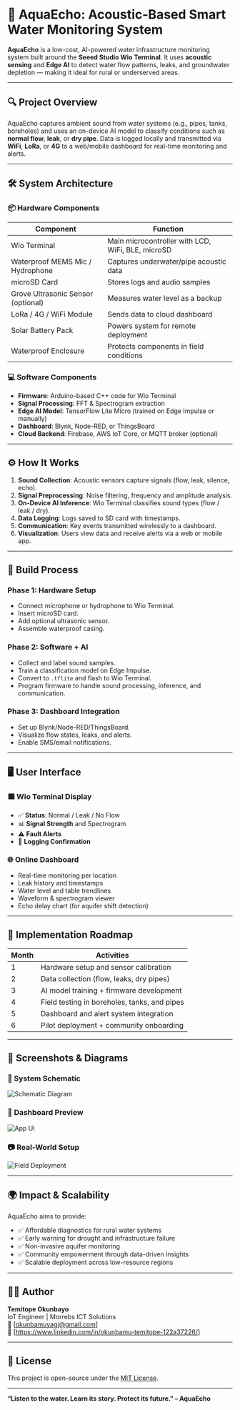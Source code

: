 # 🌊 AquaEcho: Acoustic-Based Smart Water Monitoring System

**AquaEcho** is a low-cost, AI-powered water infrastructure monitoring system built around the **Seeed Studio Wio Terminal**. It uses **acoustic sensing** and **Edge AI** to detect water flow patterns, leaks, and groundwater depletion — making it ideal for rural or underserved areas.

---

## 🔍 Project Overview

AquaEcho captures ambient sound from water systems (e.g., pipes, tanks, boreholes) and uses an on-device AI model to classify conditions such as **normal flow**, **leak**, or **dry pipe**. Data is logged locally and transmitted via **WiFi**, **LoRa**, or **4G** to a web/mobile dashboard for real-time monitoring and alerts.

---

## 🛠️ System Architecture

### 📦 Hardware Components

| Component                     | Function                                                   |
|------------------------------|------------------------------------------------------------|
| Wio Terminal                 | Main microcontroller with LCD, WiFi, BLE, microSD          |
| Waterproof MEMS Mic / Hydrophone | Captures underwater/pipe acoustic data               |
| microSD Card                 | Stores logs and audio samples                              |
| Grove Ultrasonic Sensor (optional) | Measures water level as a backup                    |
| LoRa / 4G / WiFi Module      | Sends data to cloud dashboard                              |
| Solar Battery Pack           | Powers system for remote deployment                        |
| Waterproof Enclosure         | Protects components in field conditions                    |

### 💻 Software Components

- **Firmware**: Arduino-based C++ code for Wio Terminal  
- **Signal Processing**: FFT & Spectrogram extraction  
- **Edge AI Model**: TensorFlow Lite Micro (trained on Edge Impulse or manually)  
- **Dashboard**: Blynk, Node-RED, or ThingsBoard  
- **Cloud Backend**: Firebase, AWS IoT Core, or MQTT broker (optional)

---

## ⚙️ How It Works

1. **Sound Collection**: Acoustic sensors capture signals (flow, leak, silence, echo).
2. **Signal Preprocessing**: Noise filtering, frequency and amplitude analysis.
3. **On-Device AI Inference**: Wio Terminal classifies sound types (flow / leak / dry).
4. **Data Logging**: Logs saved to SD card with timestamps.
5. **Communication**: Key events transmitted wirelessly to a dashboard.
6. **Visualization**: Users view data and receive alerts via a web or mobile app.

---

## 🔧 Build Process

### Phase 1: Hardware Setup
- Connect microphone or hydrophone to Wio Terminal.
- Insert microSD card.
- Add optional ultrasonic sensor.
- Assemble waterproof casing.

### Phase 2: Software + AI
- Collect and label sound samples.
- Train a classification model on Edge Impulse.
- Convert to `.tflite` and flash to Wio Terminal.
- Program firmware to handle sound processing, inference, and communication.

### Phase 3: Dashboard Integration
- Set up Blynk/Node-RED/ThingsBoard.
- Visualize flow states, leaks, and alerts.
- Enable SMS/email notifications.

---

## 🖥️ User Interface

### 🟦 Wio Terminal Display

- ✅ **Status**: Normal / Leak / No Flow  
- 📊 **Signal Strength** and Spectrogram  
- ⚠️ **Fault Alerts**  
- 💾 **Logging Confirmation**

### 🌐 Online Dashboard

- Real-time monitoring per location  
- Leak history and timestamps  
- Water level and table trendlines  
- Waveform & spectrogram viewer  
- Echo delay chart (for aquifer shift detection)

---

## 📅 Implementation Roadmap

| Month | Activities                                                |
|-------|-----------------------------------------------------------|
| 1     | Hardware setup and sensor calibration                     |
| 2     | Data collection (flow, leaks, dry pipes)                  |
| 3     | AI model training + firmware development                  |
| 4     | Field testing in boreholes, tanks, and pipes              |
| 5     | Dashboard and alert system integration                    |
| 6     | Pilot deployment + community onboarding                   |

---

## 📸 Screenshots & Diagrams

### 🔧 System Schematic

![Schematic Diagram](schematics/aquaecho_circuit.png)

### 📱 Dashboard Preview

![App UI](images/aquaecho_dashboard.png)

### 📷 Real-World Setup

![Field Deployment](images/aquaecho_real.jpg)

---

## 🌍 Impact & Scalability

AquaEcho aims to provide:

- ✅ Affordable diagnostics for rural water systems  
- ✅ Early warning for drought and infrastructure failure  
- ✅ Non-invasive aquifer monitoring  
- ✅ Community empowerment through data-driven insights  
- ✅ Scalable deployment across low-resource regions

---

## 👨‍💻 Author

**Temitope Okunbayo**  
IoT Engineer | Morrebs ICT Solutions  
📧 [okunbamuyagi@gmail.com]  
🔗 [https://www.linkedin.com/in/okunbamu-temitope-122a37226/]

---

## 📄 License

This project is open-source under the [MIT License](LICENSE).

---

**“Listen to the water. Learn its story. Protect its future.” – AquaEcho**
